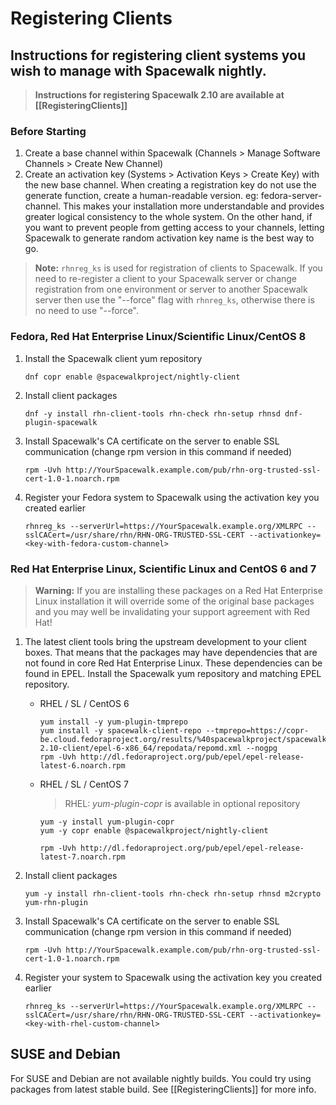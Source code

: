Registering Clients
===================

## Instructions for registering client systems you wish to manage with Spacewalk nightly.

> **Instructions for registering Spacewalk 2.10 are available at [[RegisteringClients]]**

### Before Starting
1. Create a base channel within Spacewalk (Channels > Manage Software Channels > Create New Channel)
2. Create an activation key (Systems > Activation Keys > Create Key) with the new base channel. When creating a registration key do not use the generate function, create a human-readable version. eg: fedora-server-channel. This makes your installation more understandable and provides greater logical consistency to the whole system. On the other hand, if you want to prevent people from getting access to your channels, letting Spacewalk to generate random activation key name is the best way to go.

> **Note:**
> `rhnreg_ks` is used for registration of clients to Spacewalk. If you need to re-register a client to your Spacewalk server or change registration from one environment or server to another Spacewalk server then use the "--force" flag with `rhnreg_ks`, otherwise there is no need to use "--force".

### Fedora, Red Hat Enterprise Linux/Scientific Linux/CentOS 8

1. Install the Spacewalk client yum repository
      ```
      dnf copr enable @spacewalkproject/nightly-client
      ```

2. Install client packages
      ```
      dnf -y install rhn-client-tools rhn-check rhn-setup rhnsd dnf-plugin-spacewalk
      ```

3. Install Spacewalk's CA certificate on the server to enable SSL communication (change rpm version in this command if needed)     
      ```
      rpm -Uvh http://YourSpacewalk.example.com/pub/rhn-org-trusted-ssl-cert-1.0-1.noarch.rpm
      ```

4. Register your Fedora system to Spacewalk using the activation key you created earlier  
      ```
      rhnreg_ks --serverUrl=https://YourSpacewalk.example.org/XMLRPC --sslCACert=/usr/share/rhn/RHN-ORG-TRUSTED-SSL-CERT --activationkey=<key-with-fedora-custom-channel>
      ```

### Red Hat Enterprise Linux, Scientific Linux and CentOS 6 and 7

> **Warning:**
> If you are installing these packages on a Red Hat Enterprise Linux installation it will override some of the original base packages and you may well be invalidating your support agreement with Red Hat!

1. The latest client tools bring the upstream development to your client boxes. That means that the packages may have dependencies that are not found in core Red Hat Enterprise Linux. These dependencies can be found in EPEL. Install the Spacewalk yum repository and matching EPEL repository.

     * RHEL / SL / CentOS 6
       ```
       yum install -y yum-plugin-tmprepo
       yum install -y spacewalk-client-repo --tmprepo=https://copr-be.cloud.fedoraproject.org/results/%40spacewalkproject/spacewalk-2.10-client/epel-6-x86_64/repodata/repomd.xml --nogpg
       rpm -Uvh http://dl.fedoraproject.org/pub/epel/epel-release-latest-6.noarch.rpm
       ```

     * RHEL / SL / CentOS 7
       > RHEL: *yum-plugin-copr* is available in optional repository

       ```
       yum -y install yum-plugin-copr
       yum -y copr enable @spacewalkproject/nightly-client

       rpm -Uvh http://dl.fedoraproject.org/pub/epel/epel-release-latest-7.noarch.rpm
       ```

2. Install client packages
   ```
   yum -y install rhn-client-tools rhn-check rhn-setup rhnsd m2crypto yum-rhn-plugin
   ```

3. Install Spacewalk's CA certificate on the server to enable SSL communication (change rpm version in this command if needed)
   ```
   rpm -Uvh http://YourSpacewalk.example.com/pub/rhn-org-trusted-ssl-cert-1.0-1.noarch.rpm
   ```

4. Register your system to Spacewalk using the activation key you created earlier
   ```
   rhnreg_ks --serverUrl=https://YourSpacewalk.example.org/XMLRPC --sslCACert=/usr/share/rhn/RHN-ORG-TRUSTED-SSL-CERT --activationkey=<key-with-rhel-custom-channel>
   ```

## SUSE and Debian
For SUSE and Debian are not available nightly builds. You could try using packages from latest stable build. See [[RegisteringClients]] for more info.
